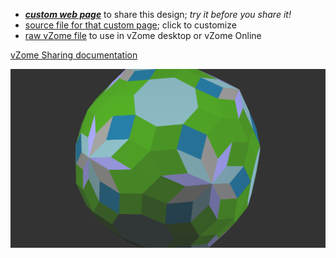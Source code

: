 
 - [***custom web page***][post] to share this design; *try it before you share it!*
 - [source file for that custom page][source]; click to customize
 - [raw vZome file][raw] to use in vZome desktop or vZome Online

[vZome Sharing documentation](https://vzome.github.io/vzome/sharing.html#how-it-works)

![Image](<10 yellow 6 purple faces only.png>)


[post]: <https://dekay5555555.github.io/vzome-sharing/2022/02/16/10 yellow 6 purple faces only-21-48-50.html>
[source]: <https://github.com/dekay5555555/vzome-sharing/edit/main/_posts/2022-02-16-10 yellow 6 purple faces only-21-48-50.md>
[raw]: <https://raw.githubusercontent.com/dekay5555555/vzome-sharing/main/2022/02/16/21-48-50-10 yellow 6 purple faces only/10 yellow 6 purple faces only.vZome>